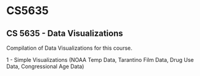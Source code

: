 # CS5635
## CS 5635 - Data Visualizations

Compilation of Data Visualizations for this course.

1 - Simple Visualizations (NOAA Temp Data, Tarantino Film Data, Drug Use Data, Congressional Age Data)
